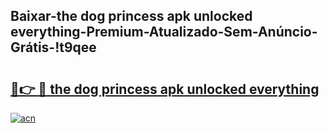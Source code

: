 
## Baixar-the dog princess apk unlocked everything-Premium-Atualizado-Sem-Anúncio-Grátis-!t9qee

# <h2><a href="https://andorid.site?title=the_dog_princess_apk_unlocked_everything&ref=27">🔗👉 🔴 the dog princess apk unlocked everything</a></h2>

[![acn](https://github.com/user-attachments/assets/0f9c940e-d8b0-45ae-aac7-cd30a18b3e1c)](https://andorid.site?title=the_dog_princess_apk_unlocked_everything&ref=27)

